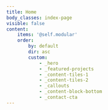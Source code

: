 ```yaml
---
title: Home
body_classes: index-page
visible: false
content:
    items: '@self.modular'
    order:
        by: default
        dir: asc
        custom:
            - _hero
            - _featured-projects
            - _content-tiles-1
            - _content-tiles-2
            - _callouts
            - _content-block-bottom
            - _contact-cta
---
```


